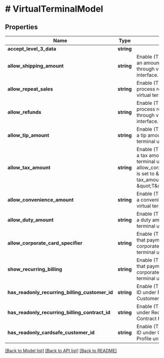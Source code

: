 # # VirtualTerminalModel

## Properties

Name | Type | Description | Notes
------------ | ------------- | ------------- | -------------
**accept_level_3_data** | **string** |  | [optional]
**allow_shipping_amount** | **string** | Enable (T) merchant to specify an amount for shipping through virtual terminal user interface. | [optional]
**allow_repeat_sales** | **string** | Enable (T) merchant to process repeat sales through virtual terminal user interface. | [optional]
**allow_refunds** | **string** | Enable (T) merchant to process refunds/credits through virtual terminal user interface. | [optional]
**allow_tip_amount** | **string** | Enable (T) merchant to specify a tip amount through virtual terminal user interface. | [optional]
**allow_tax_amount** | **string** | Enable (T) merchant to specify a tax amount through virtual terminal user interface.  note: if allow_corporate_card_specifier is set to \&quot;T\&quot; tax_amount will be set to \&quot;T\&quot; by default. | [optional]
**allow_convenience_amount** | **string** | Enable (T) merchant to specify a convenience amount through virtual terminal user interface. | [optional]
**allow_duty_amount** | **string** | Enable (T) merchant to specify a duty amount through virtual terminal user interface. | [optional]
**allow_corporate_card_specifier** | **string** | Enable (T) merchant to specify that payment method is corporate card through virtual terminal user interface. | [optional]
**show_recurring_billing** | **string** | Enable (T) merchant to specify that payment method is corporate card through virtual terminal user interface. | [optional]
**has_readonly_recurring_billing_customer_id** | **string** | Enable (T) to have Customer ID under Recurring Billing Customer Profile un-editable | [optional]
**has_readonly_recurring_billing_contract_id** | **string** | Enable (T) to have Contract ID under Recurring Billing Contract Profile un-editable | [optional]
**has_readonly_cardsafe_customer_id** | **string** | Enable (T) to have Customer ID under CardSafe Customer Profile un-editable | [optional]

[[Back to Model list]](../../README.md#models) [[Back to API list]](../../README.md#endpoints) [[Back to README]](../../README.md)
